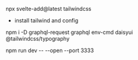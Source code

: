  npx svelte-add@latest tailwindcss

- install tailwind and config

npm i -D graphql-request graphql env-cmd daisyui @tailwindcss/typography

npm run dev -- --open --port 3333
